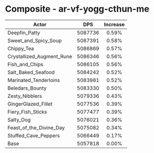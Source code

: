# Composite - ar-vf-yogg-cthun-me
| Actor | DPS | Increase |
|---|:---:|:---:|
|Deepfin_Patty|5087736|0.59%|
|Sweet_and_Spicy_Soup|5087391|0.58%|
|Chippy_Tea|5086869|0.57%|
|Crystallized_Augment_Rune|5086346|0.56%|
|Fish_and_Chips|5086105|0.56%|
|Salt_Baked_Seafood|5084242|0.52%|
|Marinated_Tenderloins|5083981|0.52%|
|Beledars_Bounty|5083330|0.50%|
|Zesty_Nibblers|5079336|0.43%|
|GingerGlazed_Fillet|5077536|0.39%|
|Fiery_Fish_Sticks|5077477|0.39%|
|Salty_Dog|5076021|0.36%|
|Feast_of_the_Divine_Day|5075082|0.34%|
|Stuffed_Cave_Peppers|5066449|0.17%|
|Base|5057818|0.00%|
